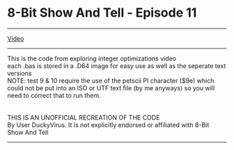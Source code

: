 # 8-Bit Show And Tell - Episode 11

***

[Video](https://www.youtube.com/watch?v=wo14rDnGUbY, "8-Bit Show and Tell")
***

This is the code from exploring integer optimizations video<br />
each .bas is stored in a .D64 image for easy use as well as the seperate text versions<br />
NOTE: 
test 9 & 10 require the use of the petscii PI character ($9e) which could not be put
into an ISO or UTF text file (by me anyways) so you will need to correct that to run them.
<br />
<br />
<br />
THIS IS AN UNOFFICIAL RECREATION OF THE CODE<br />
By User DuckyVirus.  It is not explicitly endorsed or affiliated with 8-Bit Show And Tell<br />

***